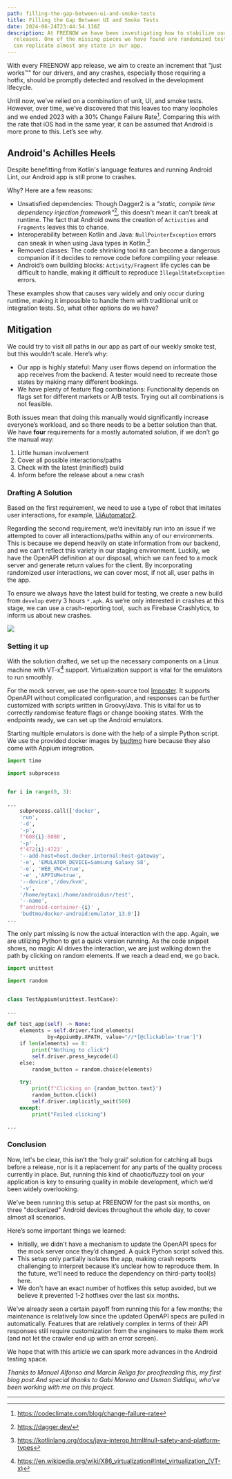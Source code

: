 ```yaml
---
path: filling-the-gap-between-ui-and-smoke-tests
title: Filling the Gap Between UI and Smoke Tests
date: 2024-06-24T23:44:54.138Z
description: At FREENOW we have been investigating how to stabilize our
  releases. One of the missing pieces we have found are randomized tests that
  can replicate almost any state in our app.
---
```

With every FREENOW app release, we aim to create an increment that "just works™" for our drivers, and any crashes, especially those requiring a hotfix, should be promptly detected and resolved in the development lifecycle.

Until now, we’ve relied on a combination of unit, UI, and smoke tests. However, over time, we’ve discovered that this leaves too many loopholes and we ended 2023 with a 30% Change Failure Rate[^1]. Comparing this with the rate that iOS had in the same year, it can be assumed that Android is more prone to this. Let’s see why.

## Android's Achilles Heels

Despite benefitting from Kotlin's language features and running Android Lint, our Android app is still prone to crashes.

Why? Here are a few reasons:

- Unsatisfied dependencies: Though Dagger2 is a *"static, compile time dependency injection framework"*[^2], this doesn't mean it can't break at runtime. The fact that Android owns the creation of `Activities` and `Fragments` leaves this to chance.
- Interoperability between Kotlin and Java: `NullPointerException` errors can sneak in when using Java types in Kotlin.[^3]
- Removed classes: The code shrinking tool `R8` can become a dangerous companion if it decides to remove code before compiling your release.
- Android’s own building blocks: `Activity/Fragment` life cycles can be difficult to handle, making it difficult to reproduce `IllegalStateException` errors.

These examples show that causes vary widely and only occur during runtime, making it impossible to handle them with traditional unit or integration tests. So, what other options do we have?
## Mitigation

We could try to visit all paths in our app as part of our weekly smoke test, but this wouldn’t scale. Here’s why:

- Our app is highly stateful: Many user flows depend on information the app receives from the backend. A tester would need to recreate those states by making many different bookings.
- We have plenty of feature flag combinations: Functionality depends on flags set for different markets or A/B tests. Trying out all combinations is not feasible.

Both issues mean that doing this manually would significantly increase everyone’s workload, and so there needs to be a better solution than that.
We have **four** requirements for a mostly automated solution, if we don’t go the manual way:

1. Little human involvement
2. Cover all possible interactions/paths 
3. Check with the latest (minified!) build
4. Inform before the release about a new crash

### Drafting A Solution

Based on the first requirement, we need to use a type of robot that imitates user interactions, for example, [UiAutomator2](https://github.com/appium/appium-uiautomator2-driver).

Regarding the second requirement, we’d inevitably run into an issue if we attempted to cover all interactions/paths within any of our environments. This is because we depend heavily on state information from our backend, and we can’t reflect this variety in our staging environment. Luckily, we have the OpenAPI definition at our disposal, which we can feed to a mock server and generate return values for the client. By incorporating randomized user interactions, we can cover most, if not all, user paths in the app.

To ensure we always have the latest build for testing, we create a new build from `develop` every 3 hours `*.apk`. As we’re only interested in crashes at this stage, we can use a crash-reporting tool,  such as Firebase Crashlytics, to inform us about new crashes.

![](../../images/uploads/pasted-image-20231229194010.png)

### Setting it up

With the solution drafted, we set up the necessary components on a Linux machine with VT-x[^5] support. Virtualization support is vital for the emulators to run smoothly.

For the mock server, we use the open-source tool [Imposter](https://www.imposter.sh/). It supports OpenAPI without complicated configuration, and responses can be further customized with scripts written in Groovy/Java. This is vital for us to correctly randomise feature flags or change booking states. With the endpoints ready, we can set up the Android emulators.

Starting multiple emulators is done with the help of a simple Python script. We use the provided docker images by [budtmo](https://github.com/budtmo/docker-android) here because they also come with Appium integration.

```python
import time

import subprocess
  

for i in range(0, 3):

...
	subprocess.call(['docker', 
	'run', 
	'-d',
	'-p', 
	f'608{i}:6080', 
	'-p' ,
	f'472{i}:4723' ,
	'--add-host=host.docker.internal:host-gateway', 
	'-e', 'EMULATOR_DEVICE=Samsung Galaxy S8',
	'-e', 'WEB_VNC=true', 
	'-e' ,'APPIUM=true', 
	'--device','/dev/kvm',
	'-v',
	'/home/mytaxi:/home/androidusr/test',
	'--name',
	f'android-container-{i}' ,
	'budtmo/docker-android:emulator_13.0'])
...
```

The only part missing is now the actual interaction with the app. Again, we are utilizing Python to get a quick version running. As the code snippet shows, no magic AI drives the interaction, we are just walking down the path by clicking on random elements. If we reach a dead end, we go back.

```python
import unittest

import random


class TestAppium(unittest.TestCase):

...

def test_app(self) -> None:
    elements = self.driver.find_elements(
             by=AppiumBy.XPATH, value="//*[@clickable='true']")
    if len(elements) == 0:
	    print("Nothing to click")
	    self.driver.press_keycode(4)
    else:
	    random_button = random.choice(elements)
	    
    try:
		print(f"Clicking on {random_button.text}")
		random_button.click()
		self.driver.implicitly_wait(500)
    except:
		print("Failed clicking")

...
```

### Conclusion

Now, let's be clear, this isn’t the ‘holy grail’ solution for catching all bugs before a release, nor is it a replacement for any parts of the quality process currently in place. But, running this kind of chaotic/fuzzy tool on your application is key to ensuring quality in mobile development, which we’d been widely overlooking.

We’ve been running this setup at FREENOW for the past six months, on three "dockerized" Android devices throughout the whole day, to cover almost all scenarios.

Here’s some important things we learned:  

- Initially, we didn't have a mechanism to update the OpenAPI specs for the mock server once they’d changed. A quick Python script solved this.
- This setup only partially isolates the app, making crash reports challenging to interpret because it’s unclear how to reproduce them. In the future, we'll need to reduce the dependency on third-party tool(s) here.
- We don't have an exact number of hotfixes this setup avoided, but we believe it prevented 1-2 hotfixes over the last six months.

We’ve already seen a certain payoff from running this for a few months; the maintenance is relatively low since the updated OpenAPI specs are pulled in automatically. Features that are relatively complex in terms of their API responses still require customization from the engineers to make them work (and not let the crawler end up with an error screen).

We hope that with this article we can spark more advances in the Android testing space.

*Thanks to Manuel Alfonso and Marcin Religa for proofreading this, my first blog post.And special thanks to Gabi Moreno and Usman Siddiqui, who’ve been working with me on this project.*

---

[^1]: https://codeclimate.com/blog/change-failure-rate 
[^2]: https://dagger.dev/
[^3]: https://kotlinlang.org/docs/java-interop.html#null-safety-and-platform-types
[^4]: Droid asset by [Nicky Lim](https://icon-icons.com/users/ah334sOoBVVE7GXS94Who/icon-sets/ "Designer"); [CC 4.0](https://creativecommons.org/licenses/by/4.0/)
[^5]: https://en.wikipedia.org/wiki/X86_virtualization#Intel_virtualization_(VT-x)